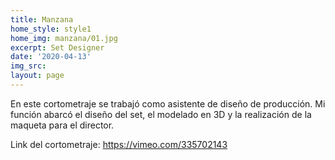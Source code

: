 ```yaml
---
title: Manzana
home_style: style1
home_img: manzana/01.jpg
excerpt: Set Designer
date: '2020-04-13'
img_src: 
layout: page
---
```


En este cortometraje se trabajó como asistente de diseño de producción. Mi función abarcó el diseño del set, el modelado en 3D y la realización de la maqueta para el director.

Link del cortometraje: https://vimeo.com/335702143